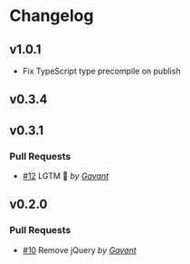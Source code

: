 # Changelog

## v1.0.1

-   Fix TypeScript type precompile on publish

## v0.3.4

## v0.3.1

### Pull Requests

-   [#12](https://github.com/Gavant/gavant-ember-modals/pull/12) LGTM 🚀 _by [Gavant](https://github.com/Gavant)_

## v0.2.0

### Pull Requests

-   [#10](https://github.com/Gavant/gavant-ember-modals/pull/10) Remove jQuery _by [Gavant](https://github.com/Gavant)_
